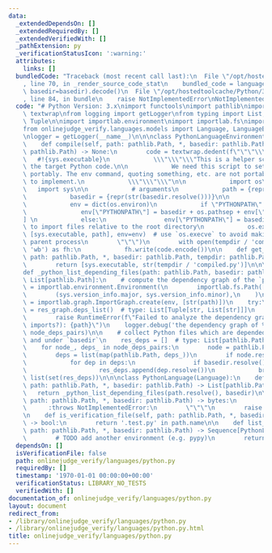 ```yaml
---
data:
  _extendedDependsOn: []
  _extendedRequiredBy: []
  _extendedVerifiedWith: []
  _pathExtension: py
  _verificationStatusIcon: ':warning:'
  attributes:
    links: []
  bundledCode: "Traceback (most recent call last):\n  File \"/opt/hostedtoolcache/Python/3.8.5/x64/lib/python3.8/site-packages/onlinejudge_verify/documentation/build.py\"\
    , line 70, in _render_source_code_stat\n    bundled_code = language.bundle(stat.path,\
    \ basedir=basedir).decode()\n  File \"/opt/hostedtoolcache/Python/3.8.5/x64/lib/python3.8/site-packages/onlinejudge_verify/languages/python.py\"\
    , line 84, in bundle\n    raise NotImplementedError\nNotImplementedError\n"
  code: "# Python Version: 3.x\nimport functools\nimport pathlib\nimport sys\nimport\
    \ textwrap\nfrom logging import getLogger\nfrom typing import List, Sequence,\
    \ Tuple\n\nimport importlab.environment\nimport importlab.fs\nimport importlab.graph\n\
    from onlinejudge_verify.languages.models import Language, LanguageEnvironment\n\
    \nlogger = getLogger(__name__)\n\n\nclass PythonLanguageEnvironment(LanguageEnvironment):\n\
    \    def compile(self, path: pathlib.Path, *, basedir: pathlib.Path, tempdir:\
    \ pathlib.Path) -> None:\n        code = textwrap.dedent(f\"\"\"\\\n         \
    \   #!{sys.executable}\n            \\\"\\\"\\\"This is a helper script to run\
    \ the target Python code.\n\n            We need this script to set PYTHONPATH\
    \ portably. The env command, quoting something, etc. are not portable or difficult\
    \ to implement.\n            \\\"\\\"\\\"\n\n            import os\n         \
    \   import sys\n\n            # arguments\n            path = {repr(str(path.resolve()))}\n\
    \            basedir = {repr(str(basedir.resolve()))}\n\n            # run {str(path)}\n\
    \            env = dict(os.environ)\n            if \"PYTHONPATH\" in env:\n \
    \               env[\"PYTHONPATH\"] = basedir + os.pathsep + env[\"PYTHONPATH\"\
    ] \n            else:\n                env[\"PYTHONPATH\"] = basedir  # set `PYTHONPATH`\
    \ to import files relative to the root directory\n            os.execve(sys.executable,\
    \ [sys.executable, path], env=env)  # use `os.execve` to avoid making an unnecessary\
    \ parent process\n        \"\"\")\n        with open(tempdir / 'compiled.py',\
    \ 'wb') as fh:\n            fh.write(code.encode())\n\n    def get_execute_command(self,\
    \ path: pathlib.Path, *, basedir: pathlib.Path, tempdir: pathlib.Path) -> List[str]:\n\
    \        return [sys.executable, str(tempdir / 'compiled.py')]\n\n\n@functools.lru_cache(maxsize=None)\n\
    def _python_list_depending_files(path: pathlib.Path, basedir: pathlib.Path) ->\
    \ List[pathlib.Path]:\n    # compute the dependency graph of the `path`\n    env\
    \ = importlab.environment.Environment(\n        importlab.fs.Path([importlab.fs.OSFileSystem(str(basedir.resolve()))]),\n\
    \        (sys.version_info.major, sys.version_info.minor),\n    )\n    res_graph\
    \ = importlab.graph.ImportGraph.create(env, [str(path)])\n    try:\n        node_deps_pairs\
    \ = res_graph.deps_list()  # type: List[Tuple[str, List[str]]]\n    except Exception:\n\
    \        raise RuntimeError(f\"Failed to analyze the dependency graph (circular\
    \ imports?): {path}\")\n    logger.debug('the dependency graph of %s: %s', str(path),\
    \ node_deps_pairs)\n\n    # collect Python files which are depended by the `path`\
    \ and under `basedir`\n    res_deps = []  # type: List[pathlib.Path]\n    res_deps.append(path.resolve())\n\
    \    for node_, deps_ in node_deps_pairs:\n        node = pathlib.Path(node_)\n\
    \        deps = list(map(pathlib.Path, deps_))\n        if node.resolve() == path.resolve():\n\
    \            for dep in deps:\n                if basedir.resolve() in dep.resolve().parents:\n\
    \                    res_deps.append(dep.resolve())\n            break\n    return\
    \ list(set(res_deps))\n\n\nclass PythonLanguage(Language):\n    def list_dependencies(self,\
    \ path: pathlib.Path, *, basedir: pathlib.Path) -> List[pathlib.Path]:\n     \
    \   return _python_list_depending_files(path.resolve(), basedir)\n\n    def bundle(self,\
    \ path: pathlib.Path, *, basedir: pathlib.Path) -> bytes:\n        \"\"\"\n  \
    \      :throws NotImplementedError:\n        \"\"\"\n        raise NotImplementedError\n\
    \n    def is_verification_file(self, path: pathlib.Path, *, basedir: pathlib.Path)\
    \ -> bool:\n        return '.test.py' in path.name\n\n    def list_environments(self,\
    \ path: pathlib.Path, *, basedir: pathlib.Path) -> Sequence[PythonLanguageEnvironment]:\n\
    \        # TODO add another environment (e.g. pypy)\n        return [PythonLanguageEnvironment()]\n"
  dependsOn: []
  isVerificationFile: false
  path: onlinejudge_verify/languages/python.py
  requiredBy: []
  timestamp: '1970-01-01 00:00:00+00:00'
  verificationStatus: LIBRARY_NO_TESTS
  verifiedWith: []
documentation_of: onlinejudge_verify/languages/python.py
layout: document
redirect_from:
- /library/onlinejudge_verify/languages/python.py
- /library/onlinejudge_verify/languages/python.py.html
title: onlinejudge_verify/languages/python.py
---
```

